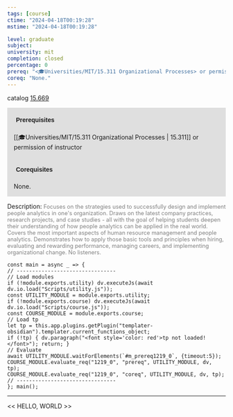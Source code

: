 ```yaml
---
tags: [course]
ctime: "2024-04-18T00:19:28"
mstime: "2024-04-18T00:19:28"

level: graduate
subject: 
university: mit
completion: closed
percentage: 0
prereq: "<🎓Universities/MIT/15.311 Organizational Processes> or permission of instructor"
coreq: "None."
---
```


catalog [15.669](http://student.mit.edu/catalog/m15b.html#15.669)

<span style="display: block; padding: 15px; background-color: rgb(100, 100, 100, 0.2);"><font id="m_prereq1219_0" style="display: block; font-family: Arial, sans-serif; font-weight: bold; padding: 5px">Prerequisites</font><br><span id="prereq1219_0">[[🎓Universities/MIT/15.311 Organizational Processes | 15.311]] or permission of instructor</span></span>
<span style="display: block; padding: 15px; background-color: rgb(100, 100, 100, 0.2);"><font id="m_coreq1219_0" style="display: block; font-family: Arial, sans-serif; font-weight: bold; padding: 5px">Corequisites</font><br><span id="coreq1219_0">None.</span></span>

<font style="">Description:</font>
<font style="color: grey; font-size: 0.8rem;">Focuses on the strategies used to successfully design and implement people analytics in one's organization. Draws on the latest company practices, research projects, and case studies - all with the goal of helping students deepen their understanding of how people analytics can be applied in the real world. Covers the most important aspects of human resource management and people analytics. Demonstrates how to apply those basic tools and principles when hiring, evaluating and rewarding performance, managing careers, and implementing organizational change. No listeners.</font>

```dataviewjs
const main = async _ => {
// --------------------------------
// Load modules
if (!module.exports.utility) dv.executeJs(await dv.io.load("Scripts/utility.js"));
const UTILITY_MODULE = module.exports.utility;
if (!module.exports.course) dv.executeJs(await dv.io.load("Scripts/course.js"));
const COURSE_MODULE = module.exports.course;
// Load tp
let tp = this.app.plugins.getPlugin("templater-obsidian").templater.current_functions_object;
if (!tp) { dv.paragraph("<font style='color: red'>tp not loaded!</font>"); return; }
// Evaluate
await UTILITY_MODULE.waitForElements(`#m_prereq1219_0`, {timeout:5});
COURSE_MODULE.evaluate_req("1219_0", "prereq", UTILITY_MODULE, dv, tp);
COURSE_MODULE.evaluate_req("1219_0", "coreq", UTILITY_MODULE, dv, tp);
// --------------------------------
}; main();
```

---

<< HELLO, WORLD >>
